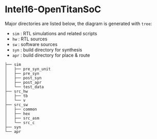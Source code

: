 # Intel16-OpenTitanSoC

Major directories are listed below, the diagram is generated with `tree`:

- `sim` : RTL simulations and related scripts
- `hw`  : RTL sources
- `sw`  : software sources
- `syn` : build directory for synthesis
- `apr` : build directory for place & route
```
├── sim
│   ├── pre_syn_unit
│   ├── pre_syn
│   ├── post_syn
│   ├── post_apr
│   └── test_data
├── src_hw
│   ├── tb
│   └── v
├── src_sw
│   ├── common
│   ├── hex
│   ├── src_asm
│   └── src_c
├── syn
└── apr

